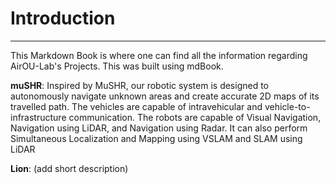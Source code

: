 # Introduction
---
This Markdown Book is where one can find all the information regarding AirOU-Lab's Projects. This was built using mdBook.

**muSHR**: Inspired by MuSHR, our robotic system is designed to autonomously navigate unknown areas and create accurate 2D maps of its travelled path. The vehicles are capable of intravehicular and vehicle-to-infrastructure communication. The robots are capable of Visual Navigation, Navigation using LiDAR, and Navigation using Radar.  It can also perform Simultaneous Localization and Mapping using VSLAM and SLAM using LiDAR

**Lion**: (add short description)

